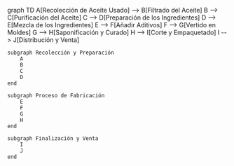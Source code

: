 graph TD
    A[Recolección de Aceite Usado] --> B[Filtrado del Aceite]
    B --> C[Purificación del Aceite]
    C --> D[Preparación de los Ingredientes]
    D --> E[Mezcla de los Ingredientes]
    E --> F[Añadir Aditivos]
    F --> G[Vertido en Moldes]
    G --> H[Saponificación y Curado]
    H --> I[Corte y Empaquetado]
    I --> J[Distribución y Venta]

    subgraph Recolección y Preparación
        A
        B
        C
        D
    end

    subgraph Proceso de Fabricación
        E
        F
        G
        H
    end

    subgraph Finalización y Venta
        I
        J
    end

